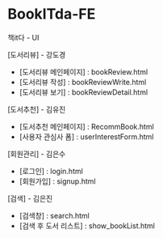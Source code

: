 # BookITda-FE
책it다 - UI



[도서리뷰] - 강도경
<ul>
  <li>[도서리뷰 메인페이지] : bookReview.html</li>
  <li>[도서리뷰 작성] : bookReviewWrite.html</li>
  <li>[도서리뷰 보기] : bookReviewDetail.html</li>
</ul>

[도서추천] - 김유진 
<ul>
  <li>[도서추천 메인페이지] : RecommBook.html</li>
  <li>[사용자 관심사 폼] : userInterestForm.html</li>
</ul>

[회원관리] - 김은수 
<ul>
  <li>[로그인] : login.html</li>
  <li>[회원가입] : signup.html</li>
</ul>

 [검색] - 김은진
 <ul>
   <li>[검색창] : search.html</li>
   <li>[검색 후 도서 리스트] : show_bookList.html</li>
 </ul>
